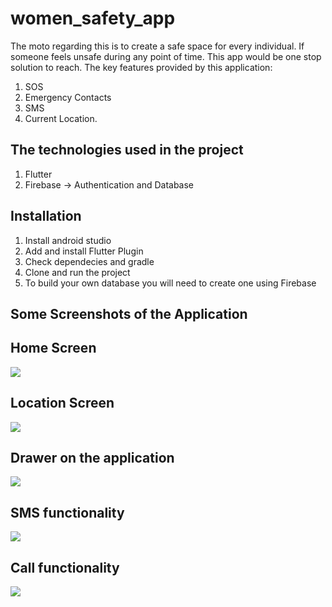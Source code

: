 # women_safety_app

The moto regarding this is to create a safe space for every individual. If someone feels unsafe during any point of time. This app would be one stop solution to reach.
The key features provided by this application:
1. SOS
2. Emergency Contacts
3. SMS
4. Current Location.

## The technologies used in the project
1. Flutter
2. Firebase -> Authentication and Database


Installation
------------
 1. Install android studio
 2. Add and install Flutter Plugin
 3. Check dependecies and gradle
 4. Clone and run the project
 5. To build your own database you will need to create one using Firebase

Some Screenshots of the Application
-----------------------------------

Home Screen
----------
![](lib/images/home.jpeg)


Location Screen
---------------
![](lib/images/loc.jpeg)


Drawer on the application
-------------------------
![](lib/images/drawer.jpeg)

SMS functionality
-----------------
![](lib/images/sms.jpeg)


Call functionality
------------------
![](lib/images/fire_call.jpeg)

